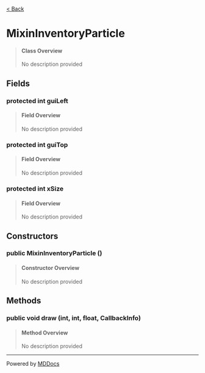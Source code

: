 [< Back](README.md)
# MixinInventoryParticle #
>#### Class Overview ####
>No description provided
## Fields ##
### protected int guiLeft ###
>#### Field Overview ####
>No description provided
>
### protected int guiTop ###
>#### Field Overview ####
>No description provided
>
### protected int xSize ###
>#### Field Overview ####
>No description provided
>
## Constructors ##
### public MixinInventoryParticle () ###
>#### Constructor Overview ####
>No description provided
>
## Methods ##
### public void draw (int, int, float, CallbackInfo) ###
>#### Method Overview ####
>No description provided
>

---
Powered by [MDDocs](https://github.com/VRCube/MDDocs)